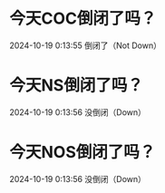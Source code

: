 # 今天COC倒闭了吗？

2024-10-19 0:13:55 倒闭了（Not Down）

# 今天NS倒闭了吗？

2024-10-19 0:13:56 没倒闭（Down）

# 今天NOS倒闭了吗？

2024-10-19 0:13:56 没倒闭（Down）

